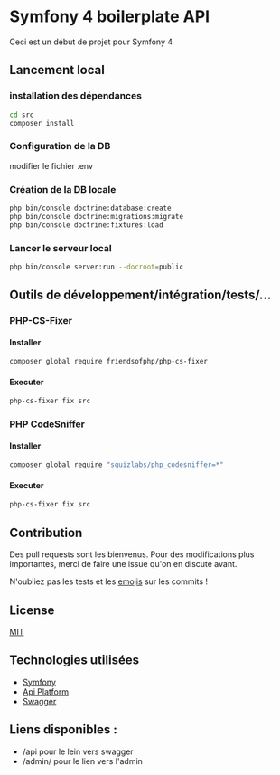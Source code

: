 # Symfony 4 boilerplate API

Ceci est un début de projet pour Symfony 4 

## Lancement local

### installation des dépendances

```bash
cd src
composer install
```

### Configuration de la DB

modifier le fichier .env

### Création de la DB locale

```bash
php bin/console doctrine:database:create
php bin/console doctrine:migrations:migrate
php bin/console doctrine:fixtures:load
```

### Lancer le serveur local

```bash
php bin/console server:run --docroot=public
```

## Outils de développement/intégration/tests/...

### PHP-CS-Fixer

#### Installer

```bash
composer global require friendsofphp/php-cs-fixer
```

#### Executer

```bash
php-cs-fixer fix src
```


### PHP CodeSniffer

#### Installer

```bash
composer global require "squizlabs/php_codesniffer=*"
```

#### Executer

```bash
php-cs-fixer fix src
```


## Contribution
Des pull requests sont les bienvenus. Pour des modifications plus importantes, merci de faire une issue qu'on en discute avant.

N'oubliez pas les tests et les [emojis](https://gitmoji.carloscuesta.me/) sur les commits ! 

## License
[MIT](https://choosealicense.com/licenses/mit/)

## Technologies utilisées

- [Symfony](https://symfony.com/)
- [Api Platform](https://api-platform.com/)
- [Swagger](https://swagger.io/)

## Liens disponibles :

- /api pour le lein vers swagger
- /admin/ pour le lien vers l'admin
